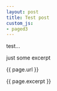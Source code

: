 ```yaml
---
layout: post
title: Test post
custom_js:
- paged3
---
```



test...

just some excerpt 

{{ page.url }}

{{ page.excerpt }}